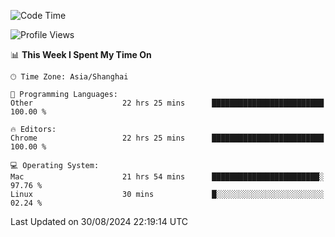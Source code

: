 <!--START_SECTION:waka-->
![Code Time](http://img.shields.io/badge/Code%20Time-2%2C698%20hrs%2038%20mins-blue)

![Profile Views](http://img.shields.io/badge/Profile%20Views-0-blue)

📊 **This Week I Spent My Time On** 

```text
🕑︎ Time Zone: Asia/Shanghai

💬 Programming Languages: 
Other                    22 hrs 25 mins      █████████████████████████   100.00 % 

🔥 Editors: 
Chrome                   22 hrs 25 mins      █████████████████████████   100.00 % 

💻 Operating System: 
Mac                      21 hrs 54 mins      ████████████████████████░   97.76 % 
Linux                    30 mins             █░░░░░░░░░░░░░░░░░░░░░░░░   02.24 % 
```


 Last Updated on 30/08/2024 22:19:14 UTC
<!--END_SECTION:waka-->